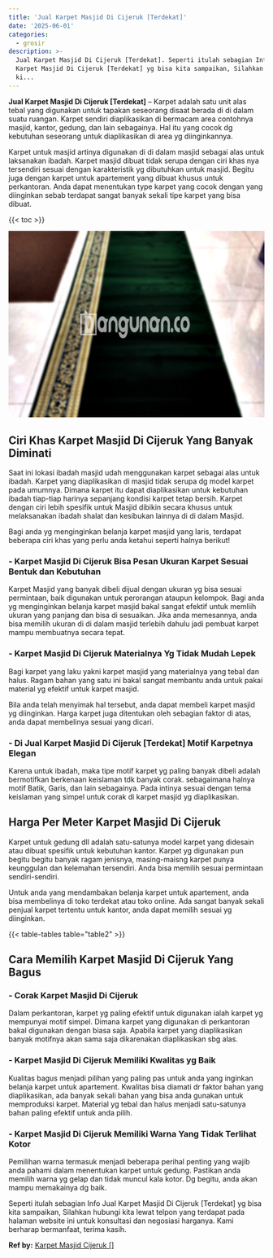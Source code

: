 ```yaml
---
title: 'Jual Karpet Masjid Di Cijeruk [Terdekat]'
date: '2025-06-01'
categories:
  - grosir
description: >-
  Jual Karpet Masjid Di Cijeruk [Terdekat]. Seperti itulah sebagian Info Jual
  Karpet Masjid Di Cijeruk [Terdekat] yg bisa kita sampaikan, Silahkan hubungi
  ki...
---
```


**Jual Karpet Masjid Di Cijeruk \[Terdekat\]** – Karpet adalah satu unit alas tebal yang digunakan untuk tapakan seseorang disaat berada di di dalam suatu ruangan. Karpet sendiri diaplikasikan di bermacam area contohnya masjid, kantor, gedung, dan lain sebagainya. Hal itu yang cocok dg kebutuhan seseorang untuk diaplikasikan di area yg diinginkannya.

Karpet untuk masjid artinya digunakan di di dalam masjid sebagai alas untuk laksanakan ibadah. Karpet masjid dibuat tidak serupa dengan ciri khas nya tersendiri sesuai dengan karakteristik yg dibutuhkan untuk masjid. Begitu juga dengan karpet untuk apartement yang dibuat khusus untuk perkantoran. Anda dapat menentukan type karpet yang cocok dengan yang diinginkan sebab terdapat sangat banyak sekali tipe karpet yang bisa dibuat.

{{< toc >}}

![Jual Karpet Masjid Di Cijeruk [Terdekat]](/images/grosir-karpet-murah-51.png)

## Ciri Khas Karpet Masjid Di Cijeruk Yang Banyak Diminati

Saat ini lokasi ibadah masjid udah menggunakan karpet sebagai alas untuk ibadah. Karpet yang diaplikasikan di masjid tidak serupa dg model karpet pada umumnya. Dimana karpet itu dapat diaplikasikan untuk kebutuhan ibadah tiap-tiap harinya sepanjang kondisi karpet tetap bersih. Karpet dengan ciri lebih spesifik untuk Masjid dibikin secara khusus untuk melaksanakan ibadah shalat dan kesibukan lainnya di di dalam Masjid.

Bagi anda yg menginginkan belanja karpet masjid yang laris, terdapat beberapa ciri khas yang perlu anda ketahui seperti halnya berikut!

### \- Karpet Masjid Di Cijeruk Bisa Pesan Ukuran Karpet Sesuai Bentuk dan Kebutuhan

Karpet Masjid yang banyak dibeli dijual dengan ukuran yg bisa sesuai permintaan, baik digunakan untuk perorangan ataupun kelompok. Bagi anda yg menginginkan belanja karpet masjid bakal sangat efektif untuk memliih ukuran yang panjang dan bisa di sesuaikan. Jika anda memesannya, anda bisa memilih ukuran di di dalam masjid terlebih dahulu jadi pembuat karpet mampu membuatnya secara tepat.

### \- Karpet Masjid Di Cijeruk Materialnya Yg Tidak Mudah Lepek

Bagi karpet yang laku yakni karpet masjid yang materialnya yang tebal dan halus. Ragam bahan yang satu ini bakal sangat membantu anda untuk pakai material yg efektif untuk karpet masjid.

Bila anda telah menyimak hal tersebut, anda dapat membeli karpet masjid yg diinginkan. Harga karpet juga ditentukan oleh sebagian faktor di atas, anda dapat membelinya sesuai yang dicari.

### \- Di Jual Karpet Masjid Di Cijeruk \[Terdekat\] Motif Karpetnya Elegan

Karena untuk ibadah, maka tipe motif karpet yg paling banyak dibeli adalah bermotifkan berkenaan keislaman tdk banyak corak. sebagaimana halnya motif Batik, Garis, dan lain sebagainya. Pada intinya sesuai dengan tema keislaman yang simpel untuk corak di karpet masjid yg diaplikasikan.

## Harga Per Meter Karpet Masjid Di Cijeruk

Karpet untuk gedung dll adalah satu-satunya model karpet yang didesain atau dibuat spesifik untuk kebutuhan kantor. Karpet yg digunakan pun begitu begitu banyak ragam jenisnya, masing-maisng karpet punya keunggulan dan kelemahan tersendiri. Anda bisa memilih sesuai permintaan sendiri-sendiri.

Untuk anda yang mendambakan belanja karpet untuk apartement, anda bisa membelinya di toko terdekat atau toko online. Ada sangat banyak sekali penjual karpet tertentu untuk kantor, anda dapat memilih sesuai yg diinginkan.

{{< table-tables table="table2" >}}

## Cara Memilih Karpet Masjid Di Cijeruk Yang Bagus

### \- Corak Karpet Masjid Di Cijeruk

Dalam perkantoran, karpet yg paling efektif untuk digunakan ialah karpet yg mempunyai motif simpel. Dimana karpet yang digunakan di perkantoran bakal digunakan dengan biasa saja. Apabila karpet yang diaplikasikan banyak motifnya akan sama saja dikarenakan diaplikasikan sbg alas.

### \- Karpet Masjid Di Cijeruk Memiliki Kwalitas yg Baik

Kualitas bagus menjadi pilihan yang paling pas untuk anda yang inginkan belanja karpet untuk apartement. Kwalitas bisa diamati dr faktor bahan yang diaplikasikan, ada banyak sekali bahan yang bisa anda gunakan untuk memproduksi karpet. Material yg tebal dan halus menjadi satu-satunya bahan paling efektif untuk anda pilih.

### \- Karpet Masjid Di Cijeruk Memiliki Warna Yang Tidak Terlihat Kotor

Pemilihan warna termasuk menjadi beberapa perihal penting yang wajib anda pahami dalam menentukan karpet untuk gedung. Pastikan anda memilih warna yg gelap dan tidak muncul kala kotor. Dg begitu, anda akan mampu memakainya dg baik.

Seperti itulah sebagian Info Jual Karpet Masjid Di Cijeruk \[Terdekat\] yg bisa kita sampaikan, Silahkan hubungi kita lewat telpon yang terdapat pada halaman website ini untuk konsultasi dan negosiasi harganya. Kami berharap bermanfaat, terima kasih.

**Ref by:**  [Karpet Masjid Cijeruk []](https://id.wikipedia.org/wiki/Karpet)
